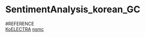 # SentimentAnalysis_korean_GC

#REFERENCE   
[KoELECTRA](https://github.com/monologg/KoELECTRA)
[nsmc](https://github.com/e9t/nsmc)
